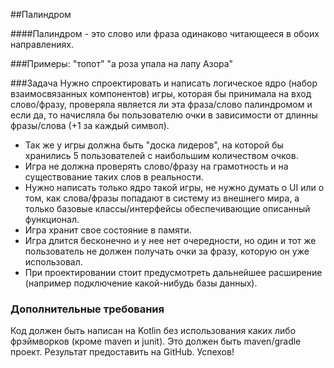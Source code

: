 ##Палиндром

####Палиндром - это cлово или фраза одинаково читающееся в обоих направлениях.

###Примеры:
    "топот"
	"а роза упала на лапу Азора"

###Задача
Нужно спроектировать и написать логическое ядро (набор взаимосвязанных
компонентов) игры, которая бы принимала на вход слово/фразу, проверяла является ли
эта фраза/слово палиндромом и если да, то начисляла бы пользователю очки в
зависимости от длинны фразы/слова (+1 за каждый символ).

- Так же у игры должна быть "доска лидеров", на которой бы хранились 5 пользователей с наибольшим количеством очков.
- Игра не должна проверять слово/фразу на грамотность и на существование
  таких слов в реальности. 
- Нужно написать только ядро такой игры, не нужно думать о UI
  или о том, как слова/фразы попадают в систему из внешнего мира, а только базовые
  классы/интерфейсы обеспечивающие описанный функционал.
- Игра хранит свое состояние в памяти.
- Игра длится бесконечно и у нее нет очередности, но один и тот же пользователь не
  должен получать очки за фразу, которую он уже использовал.
- При проектировании стоит предусмотреть дальнейшее расширение (например
  подключение какой-нибудь базы данных).

### Дополнительные требования
Код должен быть написан на Kotlin без использования каких либо
фрэймворков (кроме maven и junit). Это должен быть maven/gradle проект.
Результат предоставить на GitHub.
Успехов!
